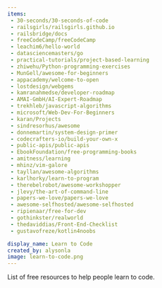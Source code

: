 ```yaml
---
items:
 - 30-seconds/30-seconds-of-code
 - railsgirls/railsgirls.github.io
 - railsbridge/docs
 - freeCodeCamp/freeCodeCamp
 - leachim6/hello-world
 - datasciencemasters/go
 - practical-tutorials/project-based-learning
 - zhiwehu/Python-programming-exercises
 - MunGell/awesome-for-beginners
 - appacademy/welcome-to-open
 - lostdesign/webgems
 - kamranahmedse/developer-roadmap
 - AMAI-GmbH/AI-Expert-Roadmap
 - trekhleb/javascript-algorithms
 - microsoft/Web-Dev-For-Beginners
 - karan/Projects
 - sindresorhus/awesome
 - donnemartin/system-design-primer
 - codecrafters-io/build-your-own-x
 - public-apis/public-apis
 - EbookFoundation/free-programming-books
 - amitness/learning
 - mhinz/vim-galore
 - tayllan/awesome-algorithms
 - karlhorky/learn-to-program
 - therebelrobot/awesome-workshopper
 - jlevy/the-art-of-command-line
 - papers-we-love/papers-we-love
 - awesome-selfhosted/awesome-selfhosted
 - ripienaar/free-for-dev
 - gothinkster/realworld
 - thedaviddias/Front-End-Checklist
 - gustavofreze/kotlin4noobs

display_name: Learn to Code
created_by: alysonla
image: learn-to-code.png
---
```

List of free resources to help people learn to code. 
